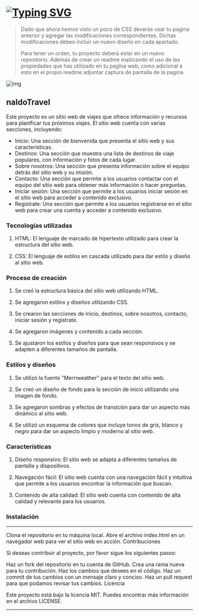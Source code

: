 # [![Typing SVG](https://readme-typing-svg.demolab.com?font=Fira+Code&weight=600&size=26&pause=1000&color=30F714&background=703BE2BE&center=true&vCenter=true&width=435&lines=Dia+12+tarea;Tutoria;IDAT+frontEnd)](https://git.io/typing-svg)

 > Dado que ahora hemos visto un poco de CSS deveras usar tu pagina anterior y agregar las modificaciones correspondientes. Dichas modificaciones deben incluir un nuevo diseño en cada apartado.
 >
 > Para tener un orden, tu proyecto deberá estar en un nuevo repositorio.
 > Además de crear un readme explicando el uso de las propiedades que has utilizado en tu pagina web, como adicional a esto en el propio readme adjuntar captura de pantalla de la pagina.

 ![img](/dia-12/tarea/img/Captura%20de%20pantalla%202024-09-28%20213023.png)

## naldoTravel

Este proyecto es un sitio web de viajes que ofrece información y recursos para planificar tus próximos viajes.
El sitio web cuenta con varias secciones, incluyendo:

- Inicio: Una sección de bienvenida que presenta el sitio web y sus características.
- Destinos: Una sección que muestra una lista de destinos de viaje populares, con información y fotos de cada lugar.
- Sobre nosotros: Una sección que presenta información sobre el equipo detrás del sitio web y su misión.
- Contacto: Una sección que permite a los usuarios contactar con el equipo del sitio web para obtener más información o hacer preguntas.
- Iniciar sesión: Una sección que permite a los usuarios iniciar sesión en el sitio web para acceder a contenido exclusivo.
- Registrate: Una sección que permite a los usuarios registrarse en el sitio web para crear una cuenta y acceder a contenido exclusivo.

### Tecnologías utilizadas

1. HTML: El lenguaje de marcado de hipertexto utilizado para crear la estructura del sitio web.

2. CSS: El lenguaje de estilos en cascada utilizado para dar estilo y diseño al sitio web.

### Proceso de creación

1. Se creó la estructura básica del sitio web utilizando HTML.

2. Se agregaron estilos y diseños utilizando CSS.

3. Se crearon las secciones de inicio, destinos, sobre nosotros, contacto, iniciar sesión y registrate.

4. Se agregaron imágenes y contenido a cada sección.

5. Se ajustaron los estilos y diseños para que sean responsivos y se adapten a diferentes tamaños de pantalla.

### Estilos y diseños

1. Se utilizó la fuente "Merriweather" para el texto del sitio web.

2. Se creó un diseño de fondo para la sección de inicio utilizando una imagen de fondo.

3. Se agregaron sombras y efectos de transición para dar un aspecto más dinámico al sitio web.

4. Se utilizó un esquema de colores que incluye tonos de gris, blanco y negro para dar un aspecto limpio y moderno al sitio web.

### Características

1. Diseño responsivo: El sitio web se adapta a diferentes tamaños de pantalla y dispositivos.

2. Navegación fácil: El sitio web cuenta con una navegación fácil y intuitiva que permite a los usuarios encontrar la información que buscan.

3. Contenido de alta calidad: El sitio web cuenta con contenido de alta calidad y relevante para los usuarios.

### Instalación

---
Clona el repositorio en tu máquina local.
Abre el archivo index.html en un navegador web para ver el sitio web en acción.
Contribuciones

Si deseas contribuir al proyecto, por favor sigue los siguientes pasos:

Haz un fork del repositorio en tu cuenta de GitHub.
Crea una rama nueva para tu contribución.
Haz los cambios que desees en el código.
Haz un commit de tus cambios con un mensaje claro y conciso.
Haz un pull request para que podamos revisar tus cambios.
Licencia

Este proyecto está bajo la licencia MIT. Puedes encontrar más información en el archivo LICENSE.

---
